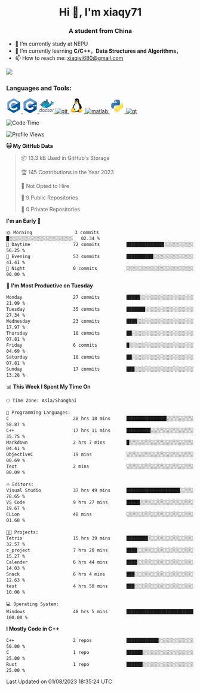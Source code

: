 <h1 align="center">Hi 👋, I'm xiaqy71</h1>
<h3 align="center">A student from China</h3>

- 🔭 I’m currently study at NEPU
- 🌱 I’m currently learning **C/C++**，**Data Structures and Algorithms**，
- 📫 How to reach me: xiaqiyi680@gmail.com

![](https://github-readme-stats.vercel.app/api?username=xiaqy71)

<h3 align="left">Languages and Tools:</h3>
<p align="left"> <a href="https://www.cprogramming.com/" target="_blank" rel="noreferrer"> <img src="https://raw.githubusercontent.com/devicons/devicon/master/icons/c/c-original.svg" alt="c" width="40" height="40"/> </a> <a href="https://www.w3schools.com/cpp/" target="_blank" rel="noreferrer"> <img src="https://raw.githubusercontent.com/devicons/devicon/master/icons/cplusplus/cplusplus-original.svg" alt="cplusplus" width="40" height="40"/> </a> <a href="https://www.docker.com/" target="_blank" rel="noreferrer"> <img src="https://raw.githubusercontent.com/devicons/devicon/master/icons/docker/docker-original-wordmark.svg" alt="docker" width="40" height="40"/> </a> <a href="https://git-scm.com/" target="_blank" rel="noreferrer"> <img src="https://www.vectorlogo.zone/logos/git-scm/git-scm-icon.svg" alt="git" width="40" height="40"/> </a> <a href="https://www.linux.org/" target="_blank" rel="noreferrer"> <img src="https://raw.githubusercontent.com/devicons/devicon/master/icons/linux/linux-original.svg" alt="linux" width="40" height="40"/> </a> <a href="https://www.mathworks.com/" target="_blank" rel="noreferrer"> <img src="https://upload.wikimedia.org/wikipedia/commons/2/21/Matlab_Logo.png" alt="matlab" width="40" height="40"/> </a> <a href="https://www.python.org" target="_blank" rel="noreferrer"> <img src="https://raw.githubusercontent.com/devicons/devicon/master/icons/python/python-original.svg" alt="python" width="40" height="40"/> </a> <a href="https://www.qt.io/" target="_blank" rel="noreferrer"> <img src="https://upload.wikimedia.org/wikipedia/commons/0/0b/Qt_logo_2016.svg" alt="qt" width="40" height="40"/> </a> </p>

<!--START_SECTION:waka-->
![Code Time](http://img.shields.io/badge/Code%20Time-145%20hrs%2040%20mins-blue)

![Profile Views](http://img.shields.io/badge/Profile%20Views-146-blue)

**🐱 My GitHub Data** 

> 📦 13.3 kB Used in GitHub's Storage 
 > 
> 🏆 145 Contributions in the Year 2023
 > 
> 🚫 Not Opted to Hire
 > 
> 📜 9 Public Repositories 
 > 
> 🔑 0 Private Repositories 
 > 
**I'm an Early 🐤** 

```text
🌞 Morning                3 commits           █░░░░░░░░░░░░░░░░░░░░░░░░   02.34 % 
🌆 Daytime                72 commits          ██████████████░░░░░░░░░░░   56.25 % 
🌃 Evening                53 commits          ██████████░░░░░░░░░░░░░░░   41.41 % 
🌙 Night                  0 commits           ░░░░░░░░░░░░░░░░░░░░░░░░░   00.00 % 
```
📅 **I'm Most Productive on Tuesday** 

```text
Monday                   27 commits          █████░░░░░░░░░░░░░░░░░░░░   21.09 % 
Tuesday                  35 commits          ███████░░░░░░░░░░░░░░░░░░   27.34 % 
Wednesday                23 commits          ████░░░░░░░░░░░░░░░░░░░░░   17.97 % 
Thursday                 10 commits          ██░░░░░░░░░░░░░░░░░░░░░░░   07.81 % 
Friday                   6 commits           █░░░░░░░░░░░░░░░░░░░░░░░░   04.69 % 
Saturday                 10 commits          ██░░░░░░░░░░░░░░░░░░░░░░░   07.81 % 
Sunday                   17 commits          ███░░░░░░░░░░░░░░░░░░░░░░   13.28 % 
```


📊 **This Week I Spent My Time On** 

```text
🕑︎ Time Zone: Asia/Shanghai

💬 Programming Languages: 
C                        28 hrs 18 mins      ███████████████░░░░░░░░░░   58.87 % 
C++                      17 hrs 11 mins      █████████░░░░░░░░░░░░░░░░   35.75 % 
Markdown                 2 hrs 7 mins        █░░░░░░░░░░░░░░░░░░░░░░░░   04.41 % 
ObjectiveC               19 mins             ░░░░░░░░░░░░░░░░░░░░░░░░░   00.69 % 
Text                     2 mins              ░░░░░░░░░░░░░░░░░░░░░░░░░   00.09 % 

🔥 Editors: 
Visual Studio            37 hrs 49 mins      ████████████████████░░░░░   78.65 % 
VS Code                  9 hrs 27 mins       █████░░░░░░░░░░░░░░░░░░░░   19.67 % 
CLion                    48 mins             ░░░░░░░░░░░░░░░░░░░░░░░░░   01.68 % 

🐱‍💻 Projects: 
Tetris                   15 hrs 39 mins      ████████░░░░░░░░░░░░░░░░░   32.57 % 
c_project                7 hrs 20 mins       ████░░░░░░░░░░░░░░░░░░░░░   15.27 % 
Calender                 6 hrs 44 mins       ████░░░░░░░░░░░░░░░░░░░░░   14.03 % 
Snack                    6 hrs 4 mins        ███░░░░░░░░░░░░░░░░░░░░░░   12.63 % 
test                     4 hrs 50 mins       ███░░░░░░░░░░░░░░░░░░░░░░   10.08 % 

💻 Operating System: 
Windows                  48 hrs 5 mins       █████████████████████████   100.00 % 
```

**I Mostly Code in C++** 

```text
C++                      2 repos             ████████████░░░░░░░░░░░░░   50.00 % 
C                        1 repo              ██████░░░░░░░░░░░░░░░░░░░   25.00 % 
Rust                     1 repo              ██████░░░░░░░░░░░░░░░░░░░   25.00 % 
```




 Last Updated on 01/08/2023 18:35:24 UTC
<!--END_SECTION:waka-->




